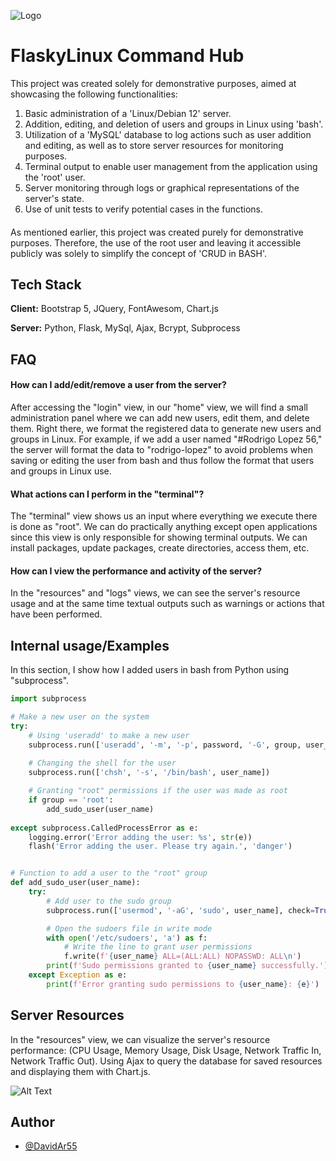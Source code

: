 
![Logo](https://davidloera-flask.info/static/logo-flask-app.png)


# FlaskyLinux Command Hub

This project was created solely for demonstrative purposes, aimed at showcasing the following functionalities:

1. Basic administration of a 'Linux/Debian 12' server.
2. Addition, editing, and deletion of users and groups in Linux using 'bash'.
3. Utilization of a 'MySQL' database to log actions such as user addition and editing, as well as to store server resources for monitoring purposes.
4. Terminal output to enable user management from the application using the 'root' user.
5. Server monitoring through logs or graphical representations of the server's state.
6. Use of unit tests to verify potential cases in the functions.

####

As mentioned earlier, this project was created purely for demonstrative purposes. Therefore, the use of the root user and leaving it accessible publicly was solely to simplify the concept of 'CRUD in BASH'.


## Tech Stack

**Client:** Bootstrap 5, JQuery, FontAwesom, Chart.js

**Server:** Python, Flask, MySql, Ajax, Bcrypt, Subprocess


## FAQ

#### How can I add/edit/remove a user from the server?

After accessing the "login" view, in our "home" view, we will find a small administration panel where we can add new users, edit them, and delete them. Right there, we format the registered data to generate new users and groups in Linux. For example, if we add a user named "#Rodrigo Lopez 56," the server will format the data to "rodrigo-lopez" to avoid problems when saving or editing the user from bash and thus follow the format that users and groups in Linux use.

#### What actions can I perform in the "terminal"?

The "terminal" view shows us an input where everything we execute there is done as "root". We can do practically anything except open applications since this view is only responsible for showing terminal outputs. We can install packages, update packages, create directories, access them, etc.

#### How can I view the performance and activity of the server?

In the "resources" and "logs" views, we can see the server's resource usage and at the same time textual outputs such as warnings or actions that have been performed.
## Internal usage/Examples

In this section, I show how I added users in bash from Python using "subprocess".

```python
import subprocess

# Make a new user on the system
try:
    # Using 'useradd' to make a new user
    subprocess.run(['useradd', '-m', '-p', password, '-G', group, user_name], check=True)
    
    # Changing the shell for the user
    subprocess.run(['chsh', '-s', '/bin/bash', user_name])

    # Granting "root" permissions if the user was made as root
    if group == 'root':
        add_sudo_user(user_name)
    
except subprocess.CalledProcessError as e:
    logging.error('Error adding the user: %s', str(e))
    flash('Error adding the user. Please try again.', 'danger')


# Function to add a user to the "root" group
def add_sudo_user(user_name):
    try:
        # Add user to the sudo group
        subprocess.run(['usermod', '-aG', 'sudo', user_name], check=True)

        # Open the sudoers file in write mode
        with open('/etc/sudoers', 'a') as f:
            # Write the line to grant user permissions
            f.write(f'{user_name} ALL=(ALL:ALL) NOPASSWD: ALL\n')
        print(f'Sudo permissions granted to {user_name} successfully.')
    except Exception as e:
        print(f'Error granting sudo permissions to {user_name}: {e}')
```


## Server Resources

In the "resources" view, we can visualize the server's resource performance: (CPU Usage, Memory Usage, Disk Usage, Network Traffic In, Network Traffic Out). Using Ajax to query the database for saved resources and displaying them with Chart.js.

![Alt Text](https://davidloera-flask.info/static/server-resources.gif)
## Author

- [@DavidAr55](https://www.github.com/DavidAr55)
